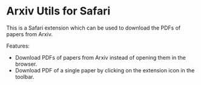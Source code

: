 # Arxiv Utils for Safari

This is a Safari extension which can be used to download the PDFs of papers from Arxiv.

Features:

- Download PDFs of papers from Arxiv instead of opening them in the browser.
- Download PDF of a single paper by clicking on the extension icon in the toolbar.